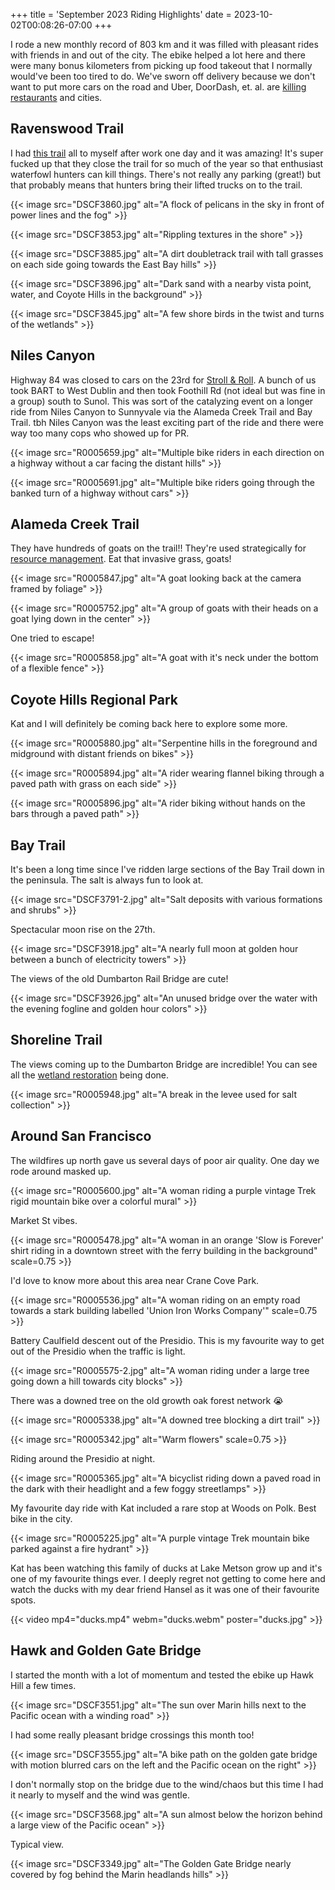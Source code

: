 +++
title = 'September 2023 Riding Highlights'
date = 2023-10-02T00:08:26-07:00
+++

I rode a new monthly record of 803 km and it was filled with pleasant rides with friends in and out of the city. The ebike helped a lot here and there were many bonus kilometers from picking up food takeout that I normally would've been too tired to do. We've sworn off delivery because we don't want to put more cars on the road and Uber, DoorDash, et. al. are [killing restaurants](https://web.archive.org/web/20230930230743/https://www.sfgate.com/food/article/sf-little-star-pizza-challenges-food-delivery-apps-18142694.php) and cities.

## Ravenswood Trail

I had [this trail](https://www.fws.gov/refuge/don-edwards-san-francisco-bay/map?trail=ravenswood-trail) all to myself after work one day and it was amazing!
It's super fucked up that they close the trail for so much of the year so that enthusiast waterfowl hunters can kill things.
There's not really any parking (great!) but that probably means that hunters bring their lifted trucks on to the trail.

{{< image src="DSCF3860.jpg" alt="A flock of pelicans in the sky in front of power lines and the fog" >}}

{{< image src="DSCF3853.jpg" alt="Rippling textures in the shore" >}}

{{< image src="DSCF3885.jpg" alt="A dirt doubletrack trail with tall grasses on each side going towards the East Bay hills" >}}

{{< image src="DSCF3896.jpg" alt="Dark sand with a nearby vista point, water, and Coyote Hills in the background" >}}

{{< image src="DSCF3845.jpg" alt="A few shore birds in the twist and turns of the wetlands" >}}

## Niles Canyon

Highway 84 was closed to cars on the 23rd for [Stroll & Roll](https://web.archive.org/web/20230000000000*/https://www.84strollroll.com/). A bunch of us took BART to West Dublin and then took Foothill Rd (not ideal but was fine in a group) south to Sunol. This was sort of the catalyzing event on a longer ride from Niles Canyon to Sunnyvale via the Alameda Creek Trail and Bay Trail. tbh Niles Canyon was the least exciting part of the ride and there were way too many cops who showed up for PR.

{{< image src="R0005659.jpg" alt="Multiple bike riders in each direction on a highway without a car facing the distant hills" >}}

{{< image src="R0005691.jpg" alt="Multiple bike riders going through the banked turn of a highway without cars" >}}

## Alameda Creek Trail

They have hundreds of goats on the trail!! They're used strategically for [resource management](https://www.ebparks.org/natural-resources/grazing). Eat that invasive grass, goats!

{{< image src="R0005847.jpg" alt="A goat looking back at the camera framed by foliage" >}}

{{< image src="R0005752.jpg" alt="A group of goats with their heads on a goat lying down in the center" >}}

One tried to escape!

{{< image src="R0005858.jpg" alt="A goat with it's neck under the bottom of a flexible fence" >}}

## Coyote Hills Regional Park

Kat and I will definitely be coming back here to explore some more.

{{< image src="R0005880.jpg" alt="Serpentine hills in the foreground and midground with distant friends on bikes" >}}

{{< image src="R0005894.jpg" alt="A rider wearing flannel biking through a paved path with grass on each side" >}}

{{< image src="R0005896.jpg" alt="A rider biking without hands on the bars through a paved path" >}}

## Bay Trail

It's been a long time since I've ridden large sections of the Bay Trail down in the peninsula. The salt is always fun to look at.

{{< image src="DSCF3791-2.jpg" alt="Salt deposits with various formations and shrubs" >}}

Spectacular moon rise on the 27th.

{{< image src="DSCF3918.jpg" alt="A nearly full moon at golden hour between a bunch of electricity towers" >}}

The views of the old Dumbarton Rail Bridge are cute!

{{< image src="DSCF3926.jpg" alt="An unused bridge over the water with the evening fogline and golden hour colors" >}}

## Shoreline Trail

The views coming up to the Dumbarton Bridge are incredible! You can see all the [wetland restoration](https://www.southbayrestoration.org) being done.

{{< image src="R0005948.jpg" alt="A break in the levee used for salt collection" >}}

## Around San Francisco

The wildfires up north gave us several days of poor air quality. One day we rode around masked up.

{{< image src="R0005600.jpg" alt="A woman riding a purple vintage Trek rigid mountain bike over a colorful mural" >}}

Market St vibes.

{{< image src="R0005478.jpg" alt="A woman in an orange 'Slow is Forever' shirt riding in a downtown street with the ferry building in the background" scale=0.75 >}}

I'd love to know more about this area near Crane Cove Park.

{{< image src="R0005536.jpg" alt="A woman riding on an empty road towards a stark  building labelled 'Union Iron Works Company'" scale=0.75 >}}

Battery Caulfield descent out of the Presidio. This is my favourite way to get out of the Presidio when the traffic is light.

{{< image src="R0005575-2.jpg" alt="A woman riding under a large tree going down a hill towards city blocks" >}}

There was a downed tree on the old growth oak forest network 😭

{{< image src="R0005338.jpg" alt="A downed tree blocking a dirt trail" >}}

{{< image src="R0005342.jpg" alt="Warm flowers" scale=0.75 >}}

Riding around the Presidio at night.

{{< image src="R0005365.jpg" alt="A bicyclist riding down a paved road in the dark with their headlight and a few foggy streetlamps" >}}

My favourite day ride with Kat included a rare stop at Woods on Polk. Best bike in the city.

{{< image src="R0005225.jpg" alt="A purple vintage Trek mountain bike parked against a fire hydrant" >}}

Kat has been watching this family of ducks at Lake Metson grow up and it's one of my favourite things ever. I deeply regret not getting to come here and watch the ducks with my dear friend Hansel as it was one of their favourite spots.

{{< video mp4="ducks.mp4" webm="ducks.webm" poster="ducks.jpg" >}}

## Hawk and Golden Gate Bridge

I started the month with a lot of momentum and tested the ebike up Hawk Hill a few times.

{{< image src="DSCF3551.jpg" alt="The sun over Marin hills next to the Pacific ocean with a winding road" >}}

I had some really pleasant bridge crossings this month too!

{{< image src="DSCF3555.jpg" alt="A bike path on the golden gate bridge with motion blurred cars on the left and the Pacific ocean on the right" >}}

I don't normally stop on the bridge due to the wind/chaos but this time I had it nearly to myself and the wind was gentle.

{{< image src="DSCF3568.jpg" alt="A sun almost below the horizon behind a large view of the Pacific ocean" >}}

Typical view.

{{< image src="DSCF3349.jpg" alt="The Golden Gate Bridge nearly covered by fog behind the Marin headlands hills" >}}
